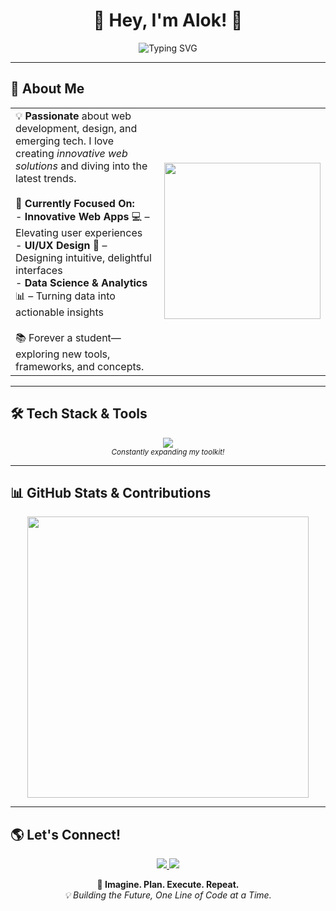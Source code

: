 <!-- Welcome to my GitHub Profile! -->
<h1 align="center">🤖 Hey, I'm Alok! 🚀</h1>

<p align="center">
  <img src="https://readme-typing-svg.demolab.com?font=Fira+Code&size=24&pause=1000&color=36BCF7&center=true&vCenter=true&width=600&lines=UI/UX+Designer;Data+Science+Enthusiast;Tech+Explorer;Turning+Ideas+into+Reality;Building+Innovative+Solutions" alt="Typing SVG" />
</p>

---

## 🚀 About Me
<div align="center">
  <table>
    <tr>
      <td>
        💡 <b>Passionate</b> about web development, design, and emerging tech. I love creating <i>innovative web solutions</i> and diving into the latest trends.<br><br>
        🎯 <b>Currently Focused On:</b><br>
        - <b>Innovative Web Apps</b> 💻 – Elevating user experiences<br>
        - <b>UI/UX Design</b> 🌟 – Designing intuitive, delightful interfaces<br>
        - <b>Data Science & Analytics</b> 📊 – Turning data into actionable insights<br><br>
        📚 Forever a student—exploring new tools, frameworks, and concepts.
      </td>
      <td>
        <img src="https://media.giphy.com/media/qgQUggAC3Pfv687qPC/giphy.gif" width="250px" />
      </td>
    </tr>
  </table>
</div>

---

## 🛠️ Tech Stack & Tools
<p align="center">
  <img src="https://skillicons.dev/icons?i=html,css,js,react,nodejs,mongodb,java,python,git,figma,c,cpp,r,mysql" /><br>
  <small><i>Constantly expanding my toolkit!</i></small>
</p>

---

## 📊 GitHub Stats & Contributions
<p align="center">
  <img src="https://github-readme-stats.vercel.app/api?username=alokbhorunde9814&show_icons=true&theme=tokyonight&hide_border=true&title_color=36BCF7&icon_color=36BCF7" width="450px"/>
</p>

---

## 🌎 Let's Connect!
<p align="center">
  <a href="https://www.linkedin.com/in/alok" target="_blank">
    <img src="https://skillicons.dev/icons?i=linkedin" />
  </a>
  <a href="https://github.com/alok" target="_blank">
    <img src="https://skillicons.dev/icons?i=github" />
  </a>
</p>





<p align="center">
  <b>🚀 Imagine. Plan. Execute. Repeat.</b><br>
  <i>💡 Building the Future, One Line of Code at a Time.</i>
</p>
